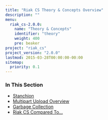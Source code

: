 ```yaml
---
title: "Riak CS Theory & Concepts Overview"
description: ""
menu:
  riak_cs-2.0.0:
    name: "Theory & Concepts"
    identifier: "theory"
    weight: 400
    pre: beaker
project: "riak_cs"
project_version: "2.0.0"
lastmod: 2015-03-28T00:00:00-00:00
sitemap:
  priority: 0.1
---
```


### In This Section

- [Stanchion](./stanchion)
- [Multipart Upload Overview](../cookbooks/multipart-upload-overview/)
- [Garbage Collection](../cookbooks/garbage-collection)
- [Riak CS Compared To...](./comparisons)
